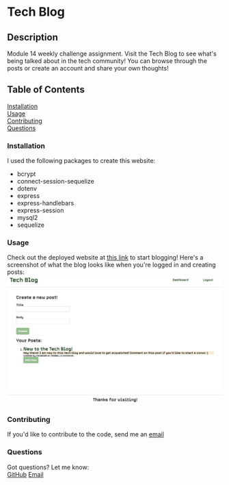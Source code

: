 # Tech Blog

## Description
Module 14 weekly challenge assignment. Visit the Tech Blog to see what's being talked about in the tech community! You can browse through the posts or create an account and share your own thoughts!

## Table of Contents
[Installation](link)
<br>
[Usage](link)
<br>
[Contributing](link)
<br>
[Questions](link)


### Installation
I used the following packages to create this website: 
* bcrypt
* connect-session-sequelize
* dotenv
* express
* express-handlebars
* express-session
* mysql2
* sequelize

### Usage
Check out the deployed website at [this link](link) to start blogging! Here's a screenshot of what the blog looks like when you're logged in and creating posts:
<img src="tech-blog-screenshot.JPG">

### Contributing
If you'd like to contribute to the code, send me an [email](mailto:savvy.bennett8@gmail.com)

### Questions
Got questions? Let me know:
<br>
[GitHub](https://github.com/savbennett8) [Email](mailto:savvy.bennett8@gmail.com)